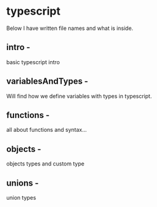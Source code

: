 # typescript
 Below I have written file names and what is inside.
## intro - 
basic typescript intro 
## variablesAndTypes -
 Will find how we define variables with types in typescript. 
 ## functions -
 all about functions and syntax...
 ## objects -
 objects types and custom type
 ## unions -
 union types
